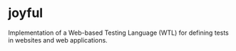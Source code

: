 joyful
======

Implementation of a Web-based Testing Language (WTL) for defining tests in websites and web applications.
